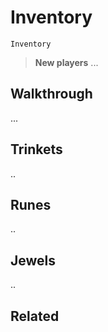 # Inventory

`Inventory`

> **New players** ...

## Walkthrough

...

## Trinkets

..

## Runes

..

## Jewels

..

## Related

